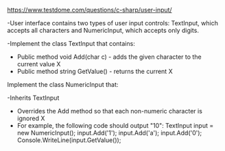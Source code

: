 ﻿https://www.testdome.com/questions/c-sharp/user-input/

-User interface contains two types of user input controls: TextInput, which accepts all characters and NumericInput, which accepts only digits.

-Implement the class TextInput that contains:
- Public method void Add(char c) - adds the given character to the current value X
- Public method string GetValue() - returns the current X

Implement the class NumericInput that:

-Inherits TextInput
- Overrides the Add method so that each non-numeric character is ignored X
- For example, the following code should output "10":
	TextInput input = new NumericInput();
	input.Add('1');
	input.Add('a');
	input.Add('0');
	Console.WriteLine(input.GetValue());